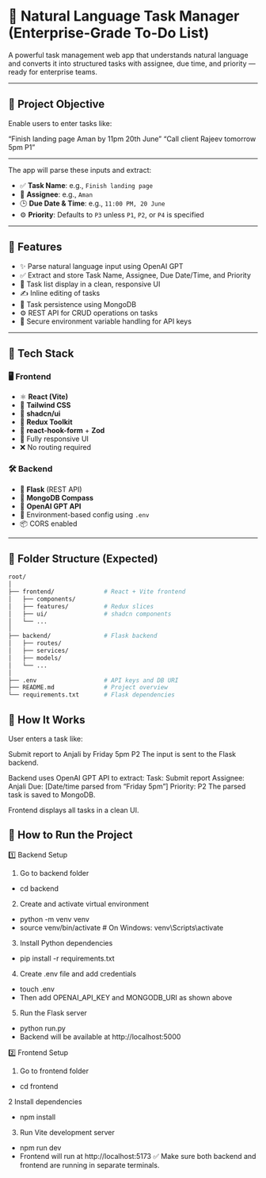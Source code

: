 # 🧠 Natural Language Task Manager (Enterprise-Grade To-Do List)

A powerful task management web app that understands natural language and converts it into structured tasks with assignee, due time, and priority — ready for enterprise teams.

---

## 📌 Project Objective

Enable users to enter tasks like:

“Finish landing page Aman by 11pm 20th June”
“Call client Rajeev tomorrow 5pm P1”

---

The app will parse these inputs and extract:
- ✅ **Task Name**: e.g., `Finish landing page`
- 👤 **Assignee**: e.g., `Aman`
- 🕒 **Due Date & Time**: e.g., `11:00 PM, 20 June`
- ⚙️ **Priority**: Defaults to `P3` unless `P1`, `P2`, or `P4` is specified

---

## 🚀 Features

- ✨ Parse natural language input using OpenAI GPT
- ✅ Extract and store Task Name, Assignee, Due Date/Time, and Priority
- 🧾 Task list display in a clean, responsive UI
- ✍️ Inline editing of tasks
- 💾 Task persistence using MongoDB
- ⚙️ REST API for CRUD operations on tasks
- 🔐 Secure environment variable handling for API keys

---

## 🧩 Tech Stack

### 🖥️ Frontend

- ⚛️ **React (Vite)**
- 🎨 **Tailwind CSS**
- 🧱 **shadcn/ui**
- 🧠 **Redux Toolkit**
- 📝 **react-hook-form** + **Zod**
- 📱 Fully responsive UI
- ❌ No routing required

### 🛠️ Backend

- 🐍 **Flask** (REST API)
- 🌿 **MongoDB Compass**
- 🤖 **OpenAI GPT API**
- 🔐 Environment-based config using `.env`
- 📦 CORS enabled

---

## 📁 Folder Structure (Expected)

```bash
root/
│
├── frontend/              # React + Vite frontend
│   ├── components/
│   ├── features/          # Redux slices
│   ├── ui/                # shadcn components
│   └── ...
│
├── backend/               # Flask backend
│   ├── routes/
│   ├── services/
│   ├── models/
│   └── ...
│
├── .env                   # API keys and DB URI
├── README.md              # Project overview
└── requirements.txt       # Flask dependencies
```
## 🧠 How It Works
User enters a task like:

Submit report to Anjali by Friday 5pm P2
The input is sent to the Flask backend.

Backend uses OpenAI GPT API to extract:
Task: Submit report
Assignee: Anjali
Due: [Date/time parsed from “Friday 5pm”]
Priority: P2
The parsed task is saved to MongoDB.

Frontend displays all tasks in a clean UI.

## 🏃 How to Run the Project
1️⃣ Backend Setup
1. Go to backend folder
- cd backend

2. Create and activate virtual environment
- python -m venv venv
- source venv/bin/activate     # On Windows: venv\Scripts\activate

3. Install Python dependencies
- pip install -r requirements.txt

4.  Create .env file and add credentials
- touch .env
- Then add OPENAI_API_KEY and MONGODB_URI as shown above

5. Run the Flask server
- python run.py
- Backend will be available at http://localhost:5000

2️⃣ Frontend Setup
1. Go to frontend folder
- cd frontend

 2 Install dependencies
- npm install

3. Run Vite development server
- npm run dev
- Frontend will run at http://localhost:5173
✅ Make sure both backend and frontend are running in separate terminals.
